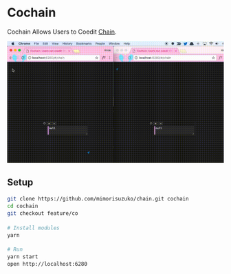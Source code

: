 # Cochain

Cochain Allows Users to Coedit [Chain](https://github.com/mimorisuzuko/chain).

![](ss.gif)

## Setup

```zsh
git clone https://github.com/mimorisuzuko/chain.git cochain
cd cochain
git checkout feature/co

# Install modules
yarn

# Run
yarn start
open http://localhost:6280
```